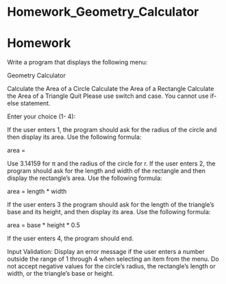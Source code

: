 # Homework_Geometry_Calculator
Homework
=============================================================

Write a program that displays the following menu:

Geometry Calculator

Calculate the Area of a Circle
Calculate the Area of a Rectangle
Calculate the Area of a Triangle
Quit
Please use switch and case. You cannot use if-else statement.

Enter your choice (1- 4):

If the user enters 1, the program should ask for the radius of the circle and then display its area. Use the following formula:

area =

Use 3.14159 for π and the radius of the circle for r. If the user enters 2, the program should ask for the length and width of the rectangle and then display the rectangle’s area. Use the following formula:

area = length * width

If the user enters 3 the program should ask for the length of the triangle’s base and its height, and then display its area. Use the following formula:

area = base * height * 0.5

If the user enters 4, the program should end.

Input Validation: Display an error message if the user enters a number outside the range of 1 through 4 when selecting an item from the menu. Do not accept negative values for the circle’s radius, the rectangle’s length or width, or the triangle’s base or height.
